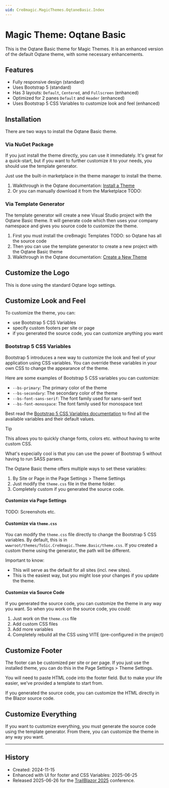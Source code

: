 ```yaml
---
uid: Cre8magic.MagicThemes.OqtaneBasic.Index
---
```


# Magic Theme: Oqtane Basic

This is the Oqtane Basic theme for Magic Themes.
It is an enhanced version of the default Oqtane theme, with some necessary enhancements.

## Features

- Fully responsive design (standard)
- Uses Bootstrap 5 (standard)
- Has 3 layouts: `Default`, `Centered`, and `Fullscreen` (enhanced)
- Optimized for 2 panes `Default` and `Header` (enhanced)
- Uses Bootstrap 5 CSS Variables to customize look and feel (enhanced)

## Installation

There are two ways to install the Oqtane Basic theme.

### Via NuGet Package

If you just install the theme directly, you can use it immediately.
It's great for a quick-start, but if you want to further customize it to your needs, you should use the template generator.

Just use the built-in marketplace in the theme manager to install the theme.

1. Walkthrough in the Oqtane documentation: [Install a Theme](https://docs.oqtane.org/manuals/system/theme-management.html#installing-themes)
1. Or you can manually download it from the Marketplace TODO:

### Via Template Generator

The template generator will create a new Visual Studio project with the Oqtane Basic theme.
It will generate code which then uses your company namespace and gives you source code to customize the theme.

1. First you must install the cre8magic Templates TODO: so Oqtane has all the source code
1. Then you can use the template generator to create a new project with the Oqtane Basic theme
1. Walkthrough in the Oqtane documentation: [Create a New Theme](https://docs.oqtane.org/manuals/system/theme-management.html#creating-themes)

## Customize the Logo

This is done using the standard Oqtane logo settings.

## Customize Look and Feel

To customize the theme, you can:

- use Bootstrap 5 CSS Variables
- specify custom footers per site or page
- if you generated the source code, you can customize anything you want

### Bootstrap 5 CSS Variables

Bootstrap 5 introduces a new way to customize the look and feel of your application using CSS variables.
You can override these variables in your own CSS to change the appearance of the theme.

Here are some examples of Bootstrap 5 CSS variables you can customize:

- `--bs-primary`: The primary color of the theme
- `--bs-secondary`: The secondary color of the theme
- `--bs-font-sans-serif`: The font family used for sans-serif text
- `--bs-font-monospace`: The font family used for monospace text

Best read the [Bootstrap 5 CSS Variables documentation](https://getbootstrap.com/docs/5.3/customize/css-variables/) to find all the available variables and their default values.

> [!TIP]
> This allows you to quickly change fonts, colors etc. without having to write custom CSS.
>
> What's especially cool is that you can use the power of Bootstrap 5 without having to run SASS parsers.

The Oqtane Basic theme offers multiple ways to set these variables:

1. By Site or Page in the Page Settings > Theme Settings
1. Just modify the `theme.css` file in the theme folder.
1. Completely custom if you generated the source code.

#### Customize via Page Settings

TODO: Screenshots etc.

#### Customize via `theme.css`

You can modify the `theme.css` file directly to change the Bootstrap 5 CSS variables.
By default, this is in `wwwroot/themes/ToSic.Cre8magic.Theme.Basic/theme.css`.
If you created a custom theme using the generator, the path will be different.

Important to know:

- This will serve as the default for all sites (incl. new sites).
- This is the easiest way, but you might lose your changes if you update the theme.


#### Customize via Source Code

If you generated the source code, you can customize the theme in any way you want.
So when you work on the source code, you could:

1. Just work on the `theme.css` file
2. Add custom CSS files
3. Add more variables
4. Completely rebuild all the CSS using VITE (pre-configured in the project)

## Customize Footer

The footer can be customized per site or per page.
If you just use the installed theme, you can do this in the Page Settings > Theme Settings.

You will need to paste HTML code into the footer field.
But to make your life easier, we've provided a template to start from.

If you generated the source code, you can customize the HTML directly in the Blazor source code.

## Customize Everything

If you want to customize everything, you must generate the source code using the template generator.
From there, you can customize the theme in any way you want.

---

## History

- Created: 2024-11-15
- Enhanced with UI for footer and CSS Variables: 2025-06-25
- Released 2025-06-26 for the [TrailBlazor 2025](https://trailblazor.net/) conference.
